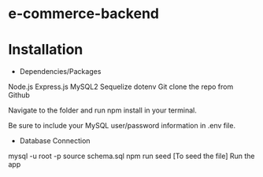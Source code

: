 # e-commerce-backend


# Installation
- Dependencies/Packages

Node.js
Express.js
MySQL2
Sequelize
dotenv
Git clone the repo from Github

Navigate to the folder and run npm install in your terminal.

Be sure to include your MySQL user/password information in .env file.

- Database Connection

mysql -u root -p
source schema.sql
npm run seed [To seed the file]
Run the app

